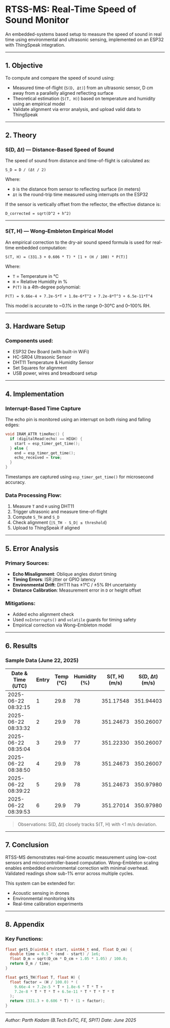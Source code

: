 # RTSS-MS: Real-Time Speed of Sound Monitor

An embedded-systems based setup to measure the speed of sound in real time using environmental and ultrasonic sensing, implemented on an ESP32 with ThingSpeak integration.

---

## 1. Objective

To compute and compare the speed of sound using:

* Measured time-of-flight (`S(D, Δt)`) from an ultrasonic sensor, D cm away from a parallelly aligned reflecting surface
* Theoretical estimation (`S(T, H)`) based on temperature and humidity using an empirical model
* Validate alignment via error analysis, and upload valid data to ThingSpeak

---

## 2. Theory

### S(D, Δt) — Distance-Based Speed of Sound

The speed of sound from distance and time-of-flight is calculated as:

```
S_D = D / (Δt / 2)
```

Where:

* `D` is the distance from sensor to reflecting surface (in meters)
* `Δt` is the round-trip time measured using interrupts on the ESP32

If the sensor is vertically offset from the reflector, the effective distance is:

```
D_corrected = sqrt(D^2 + h^2)
```

---

### S(T, H) — Wong–Embleton Empirical Model

An empirical correction to the dry-air sound speed formula is used for real-time embedded computation:

```
S(T, H) = (331.3 + 0.606 * T) * [1 + (H / 100) * P(T)]
```

Where:

* `T` = Temperature in °C
* `H` = Relative Humidity in %
* `P(T)` is a 4th-degree polynomial:

```
P(T) = 9.66e-4 + 7.2e-5*T + 1.8e-6*T^2 + 7.2e-8*T^3 + 6.5e-11*T^4
```

This model is accurate to \~0.1% in the range 0–30°C and 0–100% RH.

---

## 3. Hardware Setup

### Components used:

* ESP32 Dev Board (with built-in WiFi)
* HC-SR04 Ultrasonic Sensor
* DHT11 Temperature & Humidity Sensor
* Set Squares for alignment
* USB power, wires and breadboard setup

---

## 4. Implementation

### Interrupt-Based Time Capture

The echo pin is monitored using an interrupt on both rising and falling edges:

```cpp
void IRAM_ATTR timeRec() {
  if (digitalRead(echo) == HIGH) {
    start = esp_timer_get_time();
  } else {
    end = esp_timer_get_time();
    echo_received = true;
  }
}
```

Timestamps are captured using `esp_timer_get_time()` for microsecond accuracy.

### Data Processing Flow:

1. Measure `T` and `H` using DHT11
2. Trigger ultrasonic and measure time-of-flight
3. Compute `S_TH` and `S_D`
4. Check alignment (`|S_TH - S_D| ≤ threshold`)
5. Upload to ThingSpeak if aligned

---

## 5. Error Analysis

### Primary Sources:

* **Echo Misalignment**: Oblique angles distort timing
* **Timing Errors**: ISR jitter or GPIO latency
* **Environmental Drift**: DHT11 has ±1°C / ±5% RH uncertainty
* **Distance Calibration**: Measurement error in `D` or height offset

### Mitigations:

* Added echo alignment check
* Used `noInterrupts()` and `volatile` guards for timing safety
* Empirical correction via Wong–Embleton model

---

## 6. Results

### Sample Data (June 22, 2025)

| Date & Time (UTC)   | Entry | Temp (°C) | Humidity (%) | S(T, H) (m/s) | S(D, Δt) (m/s) |
| ------------------- | ----- | --------- | ------------ | ------------- | -------------- |
| 2025-06-22 08:32:15 | 1     | 29.8      | 78           | 351.17548     | 351.94403      |
| 2025-06-22 08:33:32 | 2     | 29.9      | 78           | 351.24673     | 350.26007      |
| 2025-06-22 08:35:04 | 3     | 29.9      | 77           | 351.22330     | 350.26007      |
| 2025-06-22 08:38:50 | 4     | 29.9      | 78           | 351.24673     | 350.26007      |
| 2025-06-22 08:39:22 | 5     | 29.9      | 78           | 351.24673     | 350.97980      |
| 2025-06-22 08:39:53 | 6     | 29.9      | 79           | 351.27014     | 350.97980      |

> Observations: S(D, Δt) closely tracks S(T, H) with <1 m/s deviation.

---

## 7. Conclusion

RTSS-MS demonstrates real-time acoustic measurement using low-cost sensors and microcontroller-based computation. Wong–Embleton scaling enables embedded environmental correction with minimal overhead. Validated readings show sub-1% error across multiple cycles.

This system can be extended for:

* Acoustic sensing in drones
* Environmental monitoring kits
* Real-time calibration experiments

---

## 8. Appendix

### Key Functions:

```cpp
float getS_D(uint64_t start, uint64_t end, float D_cm) {
  double time = 0.5 * (end - start) / 1e6;
  float D_m = sqrt(D_cm * D_cm + 1.05 * 1.05) / 100.0;
  return D_m / time;
}

float getS_TH(float T, float H) {
  float factor = (H / 100.0) * (
    9.66e-4 + 7.2e-5 * T + 1.8e-6 * T * T +
    7.2e-8 * T * T * T + 6.5e-11 * T * T * T * T
  );
  return (331.3 + 0.606 * T) * (1 + factor);
}
```
---

*Author: Parth Kadam (B.Tech ExTC, FE, SPIT)*
*Date: June 2025*
